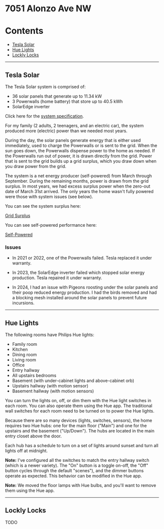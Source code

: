 # 7051 Alonzo Ave NW


# Contents

- [Tesla Solar](#tesla-solar)
- [Hue Lights](#hue-lights)
- [Lockly Locks](#lockly-locks)


----------


## Tesla Solar

The Tesla Solar system is comprised of:

- 36 solar panels that generate up to 11.34 kW
- 3 Powerwalls (home battery) that store up to 40.5 kWh
- SolarEdge inverter

Click here for the [system specification](solar.pdf).

For my family (2 adults, 2 teenagers, and an electric car), the system produced more (electric)
power than we needed most years.

During the day, the solar panels generate energy that is either used immediately, used to charge the
Powerwalls or is sent to the grid. When the sun goes down, the Powerwalls dispense power to the home
as needed. If the Powerwalls run out of power, it is drawn directly from the grid. Power that is
sent to the grid builds up a grid surplus, which you draw down when you draw power from the grid.

The system is a net energy producer (self-powered) from March through September. During the
remaining months, power is drawn from the grid surplus. In most years, we had excess surplus power
when the zero-out date of March 31st arrived. The only years the home wasn't fully powered were
those with system issues (see below).

You can see the system surplus here:

[Grid Surplus](https://craigahobbs.github.io/solar/#var.vPage='Surplus')

You can see self-powered performance here:

[Self-Powered](https://craigahobbs.github.io/solar/#var.vPage='Self-Powered')


### Issues

- In 2021 or 2022, one of the Powerwalls failed. Tesla replaced it under warranty.

- In 2023, the SolarEdge inverter failed which stopped solar energy production. Tesla repaired it
  under warranty.

- In 2024, I had an issue with Pigeons roosting under the solar panels and their poop reduced energy
  production. I had the birds removed and had a blocking mesh installed around the solar panels to
  prevent future incursions.


----------


## Hue Lights

The following rooms have Philips Hue lights:

- Family room
- Kitchen
- Dining room
- Living room
- Office
- Entry hallway
- All upstairs bedrooms
- Basement (with under-cabinet lights and above-cabinet orb)
- Upstairs hallway (with motion sensor)
- Basement hallway (with motion sensors)

You can turn the lights on, off, or dim them with the Hue light switches in each room. You can also
operate them using the Hue app. The traditional wall switches for each room need to be turned on to
power the Hue lights.

Because there are so many devices (lights, switches, sensors), the home requires two Hue hubs: one
for the main floor ("Main") and one for the upstairs and the basement ("Up/Down"). The hubs are
located in the main entry closet above the door.

Each hub has a schedule to turn on a set of lights around sunset and turn all lights off at
midnight.

**Note:** I've configured all the switches to match the entry hallway switch (which is a newer
variety). The "On" button is a toggle on-off, the "Off" button cycles through the default "scenes"),
and the dimmer buttons operate as expected. This behavior can be modified in the Hue app.

**Note:** We moved the floor lamps with Hue bulbs, and you'll want to remove them using the Hue app.


----------


## Lockly Locks

TODO
